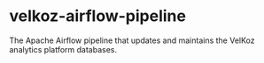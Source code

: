 # velkoz-airflow-pipeline
The Apache Airflow pipeline that updates and maintains the VelKoz analytics platform databases.
